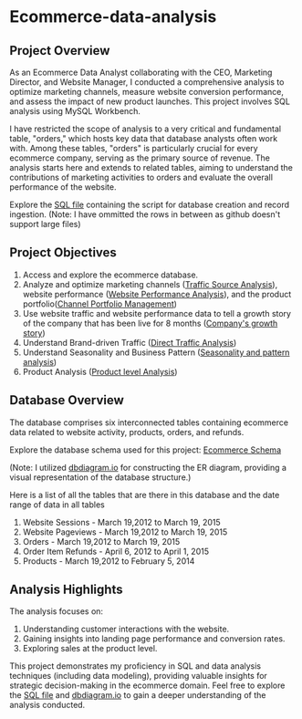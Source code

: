 # Ecommerce-data-analysis

## Project Overview

As an Ecommerce Data Analyst collaborating with the CEO, Marketing Director, and Website Manager, I conducted a comprehensive analysis to optimize marketing channels, measure website conversion performance, and assess the impact of new product launches. This project involves SQL analysis using MySQL Workbench.

I have restricted the scope of analysis to a very critical and fundamental table, "orders," which hosts key data that database analysts often work with. Among these tables, "orders" is particularly crucial for every ecommerce company, serving as the primary source of revenue. The analysis starts here and extends to related tables, aiming to understand the contributions of marketing activities to orders and evaluate the overall performance of the website.

Explore the [SQL file](https://github.com/Mansi242401/SQL-Ecommerce-data-analysis/blob/main/create_ecomdata.sql) containing the script for database creation and record ingestion.
(Note: I have ommitted the rows in between as github doesn't support large files) 

## Project Objectives

1. Access and explore the ecommerce database.
2. Analyze and optimize marketing channels ([Traffic Source Analysis](https://github.com/Mansi242401/SQL-Ecommerce-data-analysis/blob/main/Traffic_source_analysis.md)), website performance ([Website Performance Analysis](https://github.com/Mansi242401/SQL-Ecommerce-data-analysis/blob/main/analyzing_website_performance.md)), and the product portfolio([Channel Portfolio Management](https://github.com/Mansi242401/SQL-Ecommerce-data-analysis/blob/main/channel_portfolio.md))
3. Use website traffic and website performance data to tell a growth story of the company that has been live for 8 months ([Company's growth story](https://github.com/Mansi242401/SQL-Ecommerce-data-analysis/blob/main/growth_story.md))
4. Understand Brand-driven Traffic ([Direct Traffic Analysis](https://github.com/Mansi242401/SQL-Ecommerce-data-analysis/blob/main/direct_traffic_analysis.md))
5. Understand Seasonality and Business Pattern ([Seasonality and pattern analysis](https://github.com/Mansi242401/SQL-Ecommerce-data-analysis/blob/main/seasonality_analysis.md))
6. Product Analysis ([Product level Analysis](https://github.com/Mansi242401/SQL-Ecommerce-data-analysis/blob/main/product_analysis.md))


## Database Overview

The database comprises six interconnected tables containing ecommerce data related to website activity, products, orders, and refunds.

Explore the database schema used for this project: [Ecommerce Schema](https://github.com/Mansi242401/SQL-Ecommerce-data-analysis/blob/main/Ecommerce.png)

(Note: I utilized [dbdiagram.io](https://dbdiagram.io/) for constructing the ER diagram, providing a visual representation of the database structure.)

Here is a list of all the tables that are there in this database and the date range of data in all tables
1. Website Sessions - March 19,2012 to March 19, 2015
2. Website Pageviews - March 19,2012 to March 19, 2015
3. Orders - March 19,2012 to March 19, 2015
4. Order Item Refunds - April 6, 2012 to April 1, 2015
5. Products - March 19,2012 to February 5, 2014

## Analysis Highlights

The analysis focuses on:
1. Understanding customer interactions with the website. 
2. Gaining insights into landing page performance and conversion rates.
3. Exploring sales at the product level.

This project demonstrates my proficiency in SQL and data analysis techniques (including data modeling), providing valuable insights for strategic decision-making in the ecommerce domain.
Feel free to explore the [SQL file](https://github.com/Mansi242401/SQL-Ecommerce-data-analysis/blob/main/create_ecomdata.sql) and [dbdiagram.io](https://github.com/Mansi242401/SQL-Ecommerce-data-analysis/blob/main/Ecommerce.png) to gain a deeper understanding of the analysis conducted.



